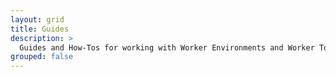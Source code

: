```yaml
---
layout: grid
title: Guides
description: >
  Guides and How-Tos for working with Worker Environments and Worker Tools.
grouped: false
---
```

